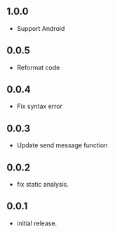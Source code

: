 ## 1.0.0

* Support Android

## 0.0.5

* Reformat code

## 0.0.4

* Fix syntax error

## 0.0.3

* Update send message function

## 0.0.2

* fix static analysis.

## 0.0.1

* initial release.
